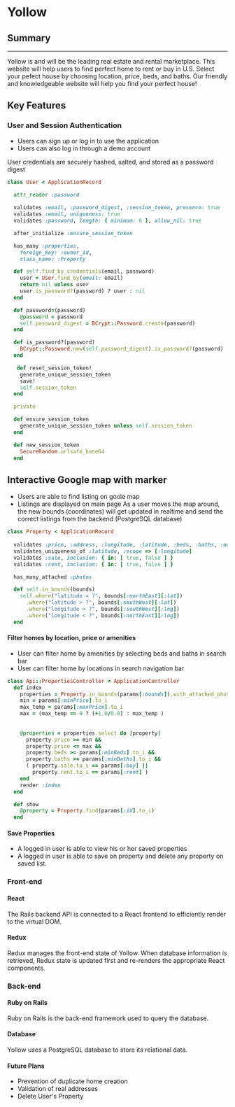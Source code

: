 # Yollow

## Summary
---
Yollow is and will be the leading real estate and rental marketplace. 
This website will help users to find perfect home to rent or buy in U.S. Select your pefect house by choosing location, price, beds, and baths. Our friendly and knowledgeable website will help you find your perfect house!

## Key Features
### User and Session Authentication
* Users can sign up or log in to use the application
* Users can also log in through a demo account

User credentials are securely hashed, salted, and stored as a password digest

```Ruby
class User < ApplicationRecord
  
  attr_reader :password

  validates :email, :password_digest, :session_token, presence: true
  validates :email, uniqueness: true
  validates :password, length: { minimum: 6 }, allow_nil: true 

  after_initialize :ensure_session_token

  has_many :properties,
    foreign_key: :owner_id,
    class_name: :Property

  def self.find_by_credentials(email, password)
    user = User.find_by(email: email)
    return nil unless user
    user.is_password?(password) ? user : nil
  end

  def password=(password)
    @password = password
    self.password_digest = BCrypt::Password.create(password)
  end

  def is_password?(password)
    BCrypt::Password.new(self.password_digest).is_password?(password)
  end

   def reset_session_token!
    generate_unique_session_token
    save!
    self.session_token
  end

  private

  def ensure_session_token
    generate_unique_session_token unless self.session_token
  end

  def new_session_token
    SecureRandom.urlsafe_base64
  end
```

## Interactive Google map with marker
* Users are able to find listing on goole map
* Listings are displayed on main page
As a user moves the map around, the new bounds (coordinates) will get updated in realtime and send the correct listings from the backend (PostgreSQL database)

```Ruby
class Property < ApplicationRecord
  
  validates :price, :address, :longitude, :latitude, :beds, :baths, :owner_id, presence: true
  validates_uniqueness_of :latitude, :scope => [:longitude]
  validates :sale, inclusion: { in: [ true, false ] }
  validates :rent, inclusion: { in: [ true, false ] }

  has_many_attached :photos

  def self.in_bounds(bounds)
    self.where("latitude < ?", bounds[:northEast][:lat])
      .where("latitude > ?", bounds[:southWest][:lat])
      .where("longitude > ?", bounds[:southWest][:lng])
      .where("longitude < ?", bounds[:northEast][:lng])
  end
```

#### Filter homes by location, price or amenities
* User can filter home by amenities by selecting beds and baths in search bar
* User can filter home by locations in search navigation bar

```Ruby
class Api::PropertiesController < ApplicationController
  def index
    properties = Property.in_bounds(params[:bounds]).with_attached_photos.sample(400)
    min = params[:minPrice].to_i
    max_temp = params[:maxPrice].to_i
    max = (max_temp == 0 ? (+1.0/0.0) : max_temp )
    
    
    @properties = properties.select do |property|
      property.price >= min &&
      property.price <= max &&
      property.beds >= params[:minBeds].to_i &&
      property.baths >= params[:minBaths].to_i &&
      ( property.sale.to_s == params[:buy] ||
        property.rent.to_s == params[:rent] )
    end
    render :index  
  end

  def show
    @property = Property.find(params[:id].to_i)
  end
```

#### Save Properties
* A logged in user is able to view his or her saved properties
* A logged in user is able to save on property and delete any property on saved list.

### Front-end
#### React
The Rails backend API is connected to a React frontend to efficiently render to the virtual DOM.

#### Redux
Redux manages the front-end state of Yollow. When database information is retrieved, Redux state is updated first and re-renders the appropriate React components.

### Back-end
#### Ruby on Rails
Ruby on Rails is the back-end framework used to query the database.

#### Database
Yollow uses a PostgreSQL database to store its relational data.

#### Future Plans
* Prevention of duplicate home creation
* Validation of real addresses
* Delete User's Property
